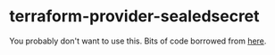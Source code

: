 # terraform-provider-sealedsecret

You probably don't want to use this. Bits of code borrowed from [here](https://github.com/akselleirv/terraform-provider-sealedsecret).
